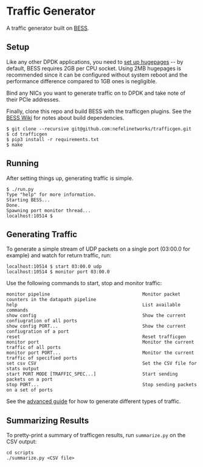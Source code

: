 # Traffic Generator

A traffic generator built on [BESS](https://github.com/NetSys/bess).

## Setup

Like any other DPDK applications, you need to [set up hugepages](
http://dpdk.org/doc/guides/linux_gsg/sys_reqs.html#reserving-hugepages-for-dpdk-use)
-- by default, BESS requires 2GB per CPU socket. Using 2MB hugepages is
recommended since it can be configured without system reboot and the
performance difference compared to 1GB ones is negligible.

Bind any NICs you want to generate traffic on to DPDK and take note of their PCIe addresses.

Finally, clone this repo and build BESS with the trafficgen plugins. See the
[BESS Wiki](https://github.com/NetSys/bess/wiki/Build-and-Install-BESS) for notes about build dependencies.

```
$ git clone --recursive git@github.com:nefelinetworks/trafficgen.git
$ cd trafficgen
$ pip3 install -r requirements.txt
$ make
```

## Running

After setting things up, generating traffic is simple.

```
$ ./run.py
Type "help" for more information.
Starting BESS...
Done.
Spawning port monitor thread...
localhost:10514 $
```

## Generating Traffic

To generate a simple stream of UDP packets on a single port (03:00.0 for
example) and watch for return traffic, run:

```
localhost:10514 $ start 03:00.0 udp
localhost:10514 $ monitor port 03:00.0
```

Use the following commands to start, stop and monitor traffic:

```
monitor pipeline                                  Monitor packet counters in the datapath pipeline
help                                              List available commands
show config                                       Show the current confiugration of all ports
show config PORT...                               Show the current confiugration of a port
reset                                             Reset trafficgen
monitor port                                      Monitor the current traffic of all ports
monitor port PORT...                              Monitor the current traffic of specified ports
set csv CSV                                       Set the CSV file for stats output
start PORT MODE [TRAFFIC_SPEC...]                 Start sending packets on a port
stop PORT...                                      Stop sending packets on a set of ports
```

See the [advanced guide](AdvancedGuide.md) for how to generate different types
of traffic.

## Summarizing Results

To pretty-print a summary of trafficgen results, run `summarize.py` on the CSV output:

```
cd scripts
./summarize.py <CSV file>
```
